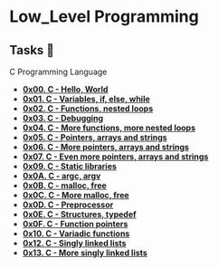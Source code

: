 # Low_Level Programming

## Tasks :page_with_curl:

C Programming Language 
 
 - **[0x00. C - Hello, World](./0x00-hello_world)**
 - **[0x01. C - Variables, if, else, while](./0x01-variables_if_else_while)**
 - **[0x02. C - Functions, nested loops](./0x02-functions_nested_loops)**
 - **[0x03. C - Debugging](./0x03-debugging)**
 - **[0x04. C - More functions, more nested loops](./0x04-more_functions_nested_loops)**
 - **[0x05. C - Pointers, arrays and strings](./0x05-pointers_arrays_strings)**
 - **[0x06. C - More pointers, arrays and strings](./0x06-pointers_arrays_strings)**
 - **[0x07. C - Even more pointers, arrays and strings](./0x07-pointers_arrays_strings)**
 - **[0x09. C - Static libraries](./0x09-static_libraries)**
 - **[0x0A. C - argc, argv](./0x0A-argc_argv)**
 - **[0x0B. C - malloc, free](./0x0B-malloc_free)**
 - **[0x0C. C - More malloc, free](./0x0C-more_malloc_free)**
 - **[0x0D. C - Preprocessor](./0x0D-preprocessor)**
 - **[0x0E. C - Structures, typedef](./0x0E-structures_typedef)**
 - **[0x0F. C - Function pointers](./0x0F-function_pointers)**
 - **[0x10. C - Variadic functions](./0x10-variadic_functions)**
 - **[0x12. C - Singly linked lists](./0x12-singly_linked_lists)**
 - **[0x13. C - More singly linked lists](./0x13-more_singly_linked_lists)**
